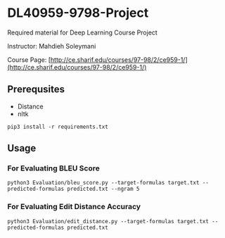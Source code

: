 # DL40959-9798-Project
Required material for Deep Learning Course Project

Instructor: Mahdieh Soleymani

Course Page: [http://ce.sharif.edu/courses/97-98/2/ce959-1/](http://ce.sharif.edu/courses/97-98/2/ce959-1/)

## Prerequsites
* Distance
* nltk

```
pip3 install -r requirements.txt
```

## Usage

### For Evaluating BLEU Score
```shell
python3 Evaluation/bleu_score.py --target-formulas target.txt --predicted-formulas predicted.txt --ngram 5
```

### For Evaluating Edit Distance Accuracy

```shell
python3 Evaluation/edit_distance.py --target-formulas target.txt --predicted-formulas predicted.txt
```
